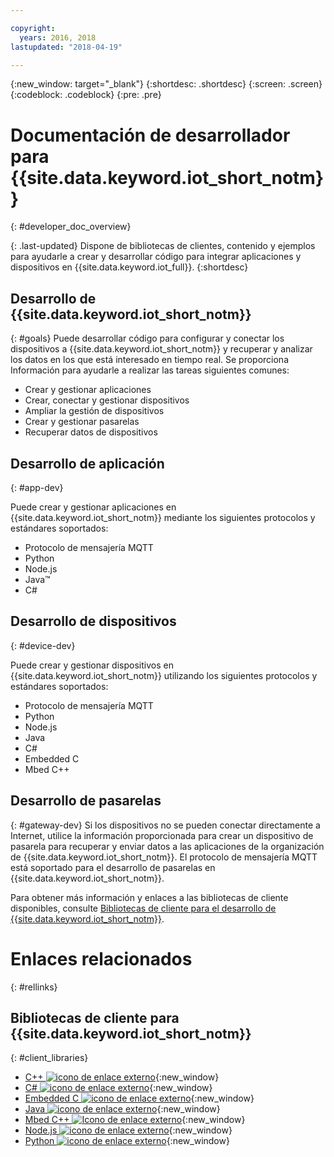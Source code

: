 ```yaml
---

copyright:
  years: 2016, 2018
lastupdated: "2018-04-19"

---
```


{:new_window: target="_blank"}
{:shortdesc: .shortdesc}
{:screen: .screen}
{:codeblock: .codeblock}
{:pre: .pre}

# Documentación de desarrollador para {{site.data.keyword.iot_short_notm}}
{: #developer_doc_overview}

{: .last-updated}
Dispone de bibliotecas de clientes, contenido y ejemplos para ayudarle a crear y desarrollar código para integrar aplicaciones y dispositivos en {{site.data.keyword.iot_full}}.
{:shortdesc}


## Desarrollo de {{site.data.keyword.iot_short_notm}}
{: #goals}
Puede desarrollar código para configurar y conectar los dispositivos a {{site.data.keyword.iot_short_notm}} y recuperar y analizar los datos en los que está interesado en tiempo real. Se proporciona Información para ayudarle a realizar las tareas siguientes comunes:

-  Crear y gestionar aplicaciones
-  Crear, conectar y gestionar dispositivos
-  Ampliar la gestión de dispositivos
-  Crear y gestionar pasarelas
-  Recuperar datos de dispositivos


## Desarrollo de aplicación
{: #app-dev}

Puede crear y gestionar aplicaciones en {{site.data.keyword.iot_short_notm}} mediante los siguientes protocolos y estándares soportados:

- Protocolo de mensajería MQTT
- Python
- Node.js
- Java™
- C#

## Desarrollo de dispositivos
{: #device-dev}

Puede crear y gestionar dispositivos en {{site.data.keyword.iot_short_notm}} utilizando los siguientes protocolos y estándares soportados:

- Protocolo de mensajería MQTT
- Python
- Node.js
- Java
- C#
- Embedded C
- Mbed C++

## Desarrollo de pasarelas
{: #gateway-dev}
Si los dispositivos no se pueden conectar directamente a Internet, utilice la información proporcionada para crear un dispositivo de pasarela para recuperar y enviar datos a las aplicaciones de la organización de {{site.data.keyword.iot_short_notm}}.
El protocolo de mensajería MQTT está soportado para el desarrollo de pasarelas en {{site.data.keyword.iot_short_notm}}.

Para obtener más información y enlaces a las bibliotecas de cliente disponibles, consulte [Bibliotecas de cliente para el desarrollo de {{site.data.keyword.iot_short_notm}}](iot_platform_client_lib.html).

# Enlaces relacionados
{: #rellinks}

## Bibliotecas de cliente para {{site.data.keyword.iot_short_notm}}
{: #client_libraries}

* [C++ ![icono de enlace externo](../../icons/launch-glyph.svg)](https://github.com/ibm-watson-iot/iot-cpp){:new_window}
* [C# ![icono de enlace externo](../../icons/launch-glyph.svg)](https://github.com/ibm-watson-iot/iot-csharp){:new_window}
* [Embedded C ![icono de enlace externo](../../icons/launch-glyph.svg)](https://github.com/ibm-watson-iot/iot-embeddedc){:new_window}
* [Java ![icono de enlace externo](../../icons/launch-glyph.svg)](https://github.com/ibm-watson-iot/iot-java){:new_window}
* [Mbed C++ ![Icono de enlace externo](../../icons/launch-glyph.svg)](https://os.mbed.com/teams/IBM_IoT/code/IBMIoTF/){:new_window}
* [Node.js ![icono de enlace externo](../../icons/launch-glyph.svg)](https://github.com/ibm-watson-iot/iot-nodejs){:new_window}
* [Python ![icono de enlace externo](../../icons/launch-glyph.svg)](https://github.com/ibm-watson-iot/iot-python){:new_window}

